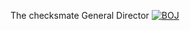 The checksmate General Director
[![BOJ](https://bojstat.vulcan.site/v2/en/factories)](https://www.acmicpc.net/user/factories)

<!---
Factories-git/Factories-git is a ✨ special ✨ repository because its `README.md` (this file) appears on your GitHub profile.
You can click the Preview link to take a look at your changes.
--->
